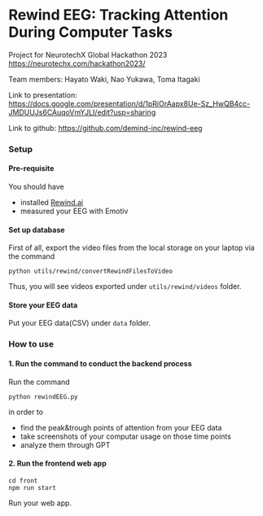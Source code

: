 # Rewind EEG: Tracking Attention During Computer Tasks

Project for NeurotechX Global Hackathon 2023
https://neurotechx.com/hackathon2023/

Team members: Hayato Waki, Nao Yukawa, Toma Itagaki

Link to presentation: https://docs.google.com/presentation/d/1pRiOrAapx8Ue-Sz_HwQB4cc-JMDUUJs6CAuqoVmYJLI/edit?usp=sharing

Link to github: https://github.com/demind-inc/rewind-eeg

### Setup

#### Pre-requisite

You should have

- installed [Rewind.ai](https://www.rewind.ai/)
- measured your EEG with Emotiv

#### Set up database

First of all, export the video files from the local storage on your laptop via the command

```
python utils/rewind/convertRewindFilesToVideo
```

Thus, you will see videos exported under `utils/rewind/videos` folder.

#### Store your EEG data

Put your EEG data(CSV) under `data` folder.

### How to use

#### 1. Run the command to conduct the backend process

Run the command

```
python rewindEEG.py
```

in order to

- find the peak&trough points of attention from your EEG data
- take screenshots of your computar usage on those time points
- analyze them through GPT

#### 2. Run the frontend web app

```
cd front
npm run start
```

Run your web app.
